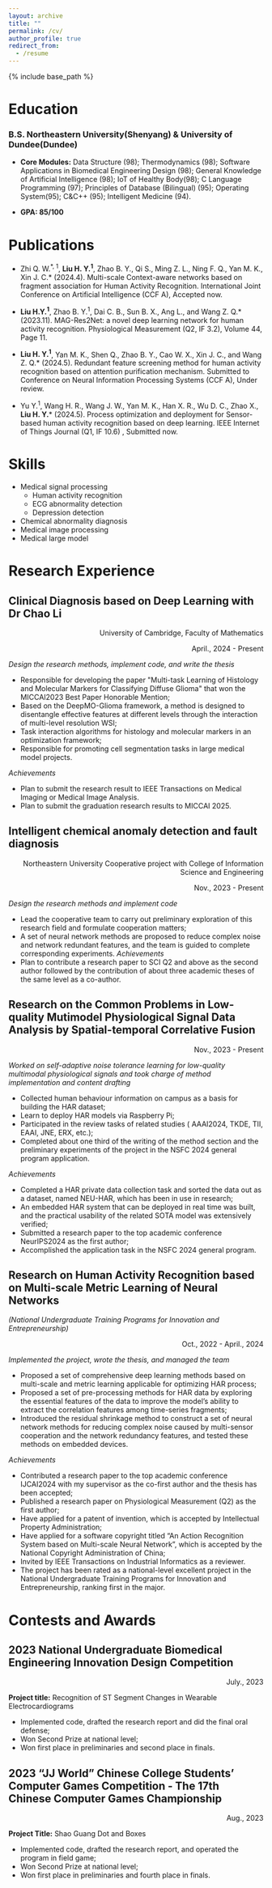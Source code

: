 ```yaml
---
layout: archive
title: ""
permalink: /cv/
author_profile: true
redirect_from:
  - /resume
---
```


{% include base_path %}

Education
======

### B.S. Northeastern University(Shenyang) & University of Dundee(Dundee)
 
* **Core Modules:** Data Structure (98); Thermodynamics (98); Software Applications in Biomedical Engineering Design (98); General Knowledge of Artificial Intelligence (98); IoT of Healthy Body(98);
C Language Programming (97); Principles of Database (Bilingual) (95); Operating System(95); C&C++ (95); Intelligent Medicine (94).
 
* **GPA: 85/100** 

Publications
======

* Zhi Q. W.<sup>\*, 1</sup>, **Liu H. Y.<sup>1</sup>**, Zhao B. Y., Qi S., Ming Z. L., Ning F. Q., Yan M. K., Xin J. C.* (2024.4). Multi-scale Context-aware networks based on fragment association for Human Activity Recognition. International Joint Conference on Artificial Intelligence (CCF A), Accepted now.

* **Liu H.Y.<sup>1</sup>**, Zhao B. Y.<sup>1</sup>, Dai C. B., Sun B. X., Ang L., and Wang Z. Q.* (2023.11). MAG-Res2Net: a novel deep learning network for human activity recognition. Physiological Measurement (Q2, IF 3.2), Volume 44, Page 11.

* **Liu H. Y.<sup>1</sup>**, Yan M. K., Shen Q., Zhao B. Y., Cao W. X., Xin J. C., and Wang Z. Q.* (2024.5). Redundant feature screening method for human activity recognition based on attention purification mechanism. Submitted to Conference on Neural Information Processing Systems (CCF A), Under review.

* Yu Y.<sup>1</sup>, Wang H. R., Wang J. W., Yan M. K., Han X. R., Wu D. C., Zhao X., **Liu H. Y.*** (2024.5). Process optimization and deployment for Sensor-based human activity recognition based on deep learning. IEEE Internet of Things Journal (Q1, IF 10.6) , Submitted now.
  
Skills
======
* Medical signal processing
  * Human activity recognition
  * ECG abnormality detection
  * Depression detection
* Chemical abnormality diagnosis
* Medical image processing
* Medical large model
  
Research Experience
======
## Clinical Diagnosis based on Deep Learning with Dr Chao Li

<p align="right">University of Cambridge, Faculty of Mathematics</p>
<p align="right">April., 2024 - Present</p>
                                                 
                                                              
*Design the research methods, implement code, and write the thesis*

* Responsible for developing the paper "Multi-task Learning of Histology and Molecular Markers for Classifying Diffuse Glioma" that won the MICCAI2023 Best Paper Honorable Mention;
* Based on the DeepMO-Glioma framework, a method is designed to disentangle effective features at different levels through the interaction of multi-level resolution WSI;
* Task interaction algorithms for histology and molecular markers in an optimization framework;
* Responsible for promoting cell segmentation tasks in large medical model projects.

*Achievements*

* Plan to submit the research result to IEEE Transactions on Medical Imaging or Medical Image Analysis.
* Plan to submit the graduation research results to MICCAI 2025.

## Intelligent chemical anomaly detection and fault diagnosis
<p align="right">Northeastern University Cooperative project with College of Information Science and Engineering</p>
<p align="right">Nov., 2023 - Present</p>

*Design the research methods and implement code*
  
* Lead the cooperative team to carry out preliminary exploration of this research field and formulate  cooperation matters;   
* A set of neural network methods are proposed to reduce complex noise and network redundant features, and the team is guided to complete corresponding experiments.
*Achievements* 
* Plan to contribute a research paper to SCI Q2 and above as the second author followed by the contribution of about three academic theses of the same level as a co-author. 

## Research on the Common Problems in Low-quality Mutimodel Physiological Signal Data Analysis by Spatial-temporal Correlative Fusion
<p align="right">Nov., 2023 - Present</p>

*Worked on self-adaptive noise tolerance learning for low-quality multimodal physiological signals and took charge of method implementation and content drafting* 

* Collected human behaviour information on campus as a basis for building the HAR dataset; 
* Learn to deploy HAR models via Raspberry Pi;
* Participated in the review tasks of related studies ( AAAI2024, TKDE, TII, EAAI, JNE, ERX, etc.);
* Completed about one third of the writing of the method section and the preliminary experiments of the project in the NSFC 2024 general program application.
  
*Achievements*

* Completed a HAR private data collection task and sorted the data out as a dataset, named NEU-HAR, which has been in use in research; 
* An embedded HAR system that can be deployed in real time was built, and the practical usability of the related SOTA model was extensively verified; 
* Submitted a research paper to the top academic conference NeurIPS2024 as the first author; 
* Accomplished the application task in the NSFC 2024 general program.

## Research on Human Activity Recognition based on Multi-scale Metric Learning of Neural Networks 
*(National Undergraduate Training Programs for Innovation and Entrepreneurship)*
<p align="right">Oct., 2022 - April., 2024</p>

*Implemented the project, wrote the thesis, and managed the team*

* Proposed a set of comprehensive deep learning methods based on multi-scale and metric learning applicable for optimizing HAR process;
* Proposed a set of pre-processing methods for HAR data by exploring the essential features of the data to improve the model’s ability to extract the correlation features among time-series fragments;
* Introduced the residual shrinkage method to construct a set of neural network methods for reducing complex noise caused by multi-sensor cooperation and the network redundancy features, and tested these methods on embedded devices.
  
*Achievements*

* Contributed a research paper to the top academic conference IJCAI2024 with my supervisor as the co-first author and the thesis has been accepted;
* Published a research paper on Physiological Measurement (Q2) as the first author;
* Have applied for a patent of invention, which is accepted by Intellectual Property Administration;
* Have applied for a software copyright titled “An Action Recognition System based on Multi-scale Neural Network”, which is accepted by the National Copyright Administration of China;
* Invited by IEEE Transactions on Industrial Informatics as a reviewer.
* The project has been rated as a national-level excellent project in the National Undergraduate Training Programs for Innovation and Entrepreneurship, ranking first in the major.

Contests and Awards
======

## 2023 National Undergraduate Biomedical Engineering Innovation Design Competition        
<p align="right">July., 2023</p>

**Project title:** Recognition of ST Segment Changes in Wearable Electrocardiograms 
* Implemented code, drafted the research report and did the final oral defense; 
* Won Second Prize at national level;
* Won first place in preliminaries and second place in finals.

## 2023 “JJ World” Chinese College Students’ Computer Games Competition - The 17th Chinese Computer Games Championship      
<p align="right">Aug., 2023</p>

**Project Title:** Shao Guang Dot and Boxes   
* Implemented code, drafted the research report, and operated the program in field game;
* Won Second Prize at national level;
* Won first place in preliminaries and fourth place in finals. 

  
